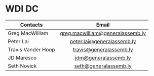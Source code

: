 # WDI DC

| Contacts            | Email
| -------------       |:-------------:
| Greg MacWilliam     | greg.macwilliam@generalassemb.ly
| Peter Lai           | peter.lai@generalassemb.ly
| Travis Vander Hoop  | travis@generalassemb.ly
| JD Maresco          | jdm@generalassemb.ly
| Seth Novick         | seth@generalassemb.ly
